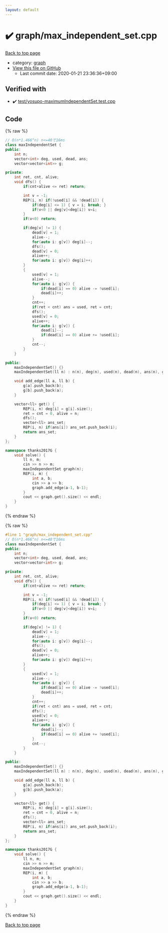 ```yaml
---
layout: default
---
```


<!-- mathjax config similar to math.stackexchange -->
<script type="text/javascript" async
  src="https://cdnjs.cloudflare.com/ajax/libs/mathjax/2.7.5/MathJax.js?config=TeX-MML-AM_CHTML">
</script>
<script type="text/x-mathjax-config">
  MathJax.Hub.Config({
    TeX: { equationNumbers: { autoNumber: "AMS" }},
    tex2jax: {
      inlineMath: [ ['$','$'] ],
      processEscapes: true
    },
    "HTML-CSS": { matchFontHeight: false },
    displayAlign: "left",
    displayIndent: "2em"
  });
</script>

<script type="text/javascript" src="https://cdnjs.cloudflare.com/ajax/libs/jquery/3.4.1/jquery.min.js"></script>
<script src="https://cdn.jsdelivr.net/npm/jquery-balloon-js@1.1.2/jquery.balloon.min.js" integrity="sha256-ZEYs9VrgAeNuPvs15E39OsyOJaIkXEEt10fzxJ20+2I=" crossorigin="anonymous"></script>
<script type="text/javascript" src="../../assets/js/copy-button.js"></script>
<link rel="stylesheet" href="../../assets/css/copy-button.css" />


# :heavy_check_mark: graph/max_independent_set.cpp

<a href="../../index.html">Back to top page</a>

* category: <a href="../../index.html#f8b0b924ebd7046dbfa85a856e4682c8">graph</a>
* <a href="{{ site.github.repository_url }}/blob/master/graph/max_independent_set.cpp">View this file on GitHub</a>
    - Last commit date: 2020-01-21 23:36:36+09:00




## Verified with

* :heavy_check_mark: <a href="../../verify/test/yosupo-maximumIndependentSet.test.cpp.html">test/yosupo-maximumIndependentSet.test.cpp</a>


## Code

<a id="unbundled"></a>
{% raw %}
```cpp
// O(n*1.466^n) n<=40で16ms
class maxIndependentSet {
public:
    int n;
    vector<int> deg, used, dead, ans;
    vector<vector<int>> g;

private:
    int ret, cnt, alive;
    void dfs() {
        if(cnt+alive <= ret) return;

        int v = -1;
        REP(i, n) if(!used[i] && !dead[i]) {
            if(deg[i] <= 1) { v = i; break; }
            if(v<0 || deg[v]<deg[i]) v=i;
        }
        if(v<0) return;

        if(deg[v] != 1) {
            dead[v] = 1;
            alive--;
            for(auto i: g[v]) deg[i]--;
            dfs();
            dead[v] = 0;
            alive++;
            for(auto i: g[v]) deg[i]++;
        }
        {
            used[v] = 1;
            alive--;
            for(auto i: g[v]) {
                if(dead[i] == 0) alive -= !used[i];
                dead[i]++;
            }
            cnt++;
            if(ret < cnt) ans = used, ret = cnt;
            dfs();
            used[v] = 0;
            alive++;
            for(auto i: g[v]) {
                dead[i]--;
                if(dead[i] == 0) alive += !used[i];
            }
            cnt--;
        }
    }

public:
    maxIndependentSet() {}
    maxIndependentSet(ll n) : n(n), deg(n), used(n), dead(n), ans(n), g(n) {}

    void add_edge(ll a, ll b) {
        g[a].push_back(b);
        g[b].push_back(a);
    }

    vector<ll> get() {
        REP(i, n) deg[i] = g[i].size();
        ret = cnt = 0, alive = n;
        dfs();
        vector<ll> ans_set;
        REP(i, n) if(ans[i]) ans_set.push_back(i);
        return ans_set;
    }
};

namespace thanks2017G {
    void solve() {
        ll n, m;
        cin >> n >> m;
        maxIndependentSet graph(n);
        REP(i, m) {
            int a, b;
            cin >> a >> b;
            graph.add_edge(a-1, b-1);
        }
        cout << graph.get().size() << endl;
    }
}
```
{% endraw %}

<a id="bundled"></a>
{% raw %}
```cpp
#line 1 "graph/max_independent_set.cpp"
// O(n*1.466^n) n<=40で16ms
class maxIndependentSet {
public:
    int n;
    vector<int> deg, used, dead, ans;
    vector<vector<int>> g;

private:
    int ret, cnt, alive;
    void dfs() {
        if(cnt+alive <= ret) return;

        int v = -1;
        REP(i, n) if(!used[i] && !dead[i]) {
            if(deg[i] <= 1) { v = i; break; }
            if(v<0 || deg[v]<deg[i]) v=i;
        }
        if(v<0) return;

        if(deg[v] != 1) {
            dead[v] = 1;
            alive--;
            for(auto i: g[v]) deg[i]--;
            dfs();
            dead[v] = 0;
            alive++;
            for(auto i: g[v]) deg[i]++;
        }
        {
            used[v] = 1;
            alive--;
            for(auto i: g[v]) {
                if(dead[i] == 0) alive -= !used[i];
                dead[i]++;
            }
            cnt++;
            if(ret < cnt) ans = used, ret = cnt;
            dfs();
            used[v] = 0;
            alive++;
            for(auto i: g[v]) {
                dead[i]--;
                if(dead[i] == 0) alive += !used[i];
            }
            cnt--;
        }
    }

public:
    maxIndependentSet() {}
    maxIndependentSet(ll n) : n(n), deg(n), used(n), dead(n), ans(n), g(n) {}

    void add_edge(ll a, ll b) {
        g[a].push_back(b);
        g[b].push_back(a);
    }

    vector<ll> get() {
        REP(i, n) deg[i] = g[i].size();
        ret = cnt = 0, alive = n;
        dfs();
        vector<ll> ans_set;
        REP(i, n) if(ans[i]) ans_set.push_back(i);
        return ans_set;
    }
};

namespace thanks2017G {
    void solve() {
        ll n, m;
        cin >> n >> m;
        maxIndependentSet graph(n);
        REP(i, m) {
            int a, b;
            cin >> a >> b;
            graph.add_edge(a-1, b-1);
        }
        cout << graph.get().size() << endl;
    }
}

```
{% endraw %}

<a href="../../index.html">Back to top page</a>

